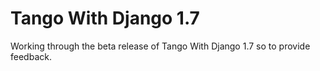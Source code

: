 **Tango With Django 1.7**
====================

Working through the beta release of Tango With Django 1.7 so to provide feedback.
